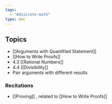 ```yaml
---
tags:
  - "#discrete-math"
type: moc
---
```

## Topics
- [[Arguments with Quantified Statement]]
- [[How to Write Proofs]]
- 4.3 [[Rational Numbers]]
- 4.4 [[Divisibility]]
- Pair arguments with different results



### Recitations
- [[Proving]] , related to [[How to Write Proofs]]